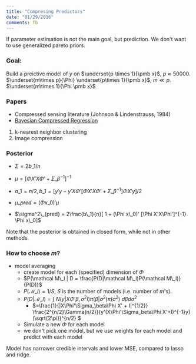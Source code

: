 ```yaml
---
title: "Compresing Predictors"
date: "01/29/2016"
comments: fb
---
```


If parameter estimation is not the main goal, but prediction. We don't want to use generalized pareto priors.

### Goal:
Build a preictive model of $y$ on $\underset{p \times 1}{\pmb x}$, $p \approx 50000$.
$\underset{m\times p}{\Phi} \underset{p\times 1}{\pmb x}$, $m \ll p$. $\underset{m\times 1}{\Phi \pmb x}$

### Papers

- Compressed sensing literature (Johnson \& Lindenstrauss, 1984)
- [Bayesian Compressed Regression](http://arxiv.org/abs/1303.0642)


1. k-nearest neighbor clustering
2. Image compression

### Posterior

- $\Sigma=2b\_1 / n$
- $\mu = [\Phi X'X\Phi' + \Sigma\_\beta^{-1}]^{-1}$
- $a\_1=n/2, b\_1=[y'y - y'X\Phi'[\Phi X'X\Phi' + \Sigma\_\beta^{-1}]\Phi X'y]/2$

- $\mu\_{pred} = (\Phi x\_0)'\mu$
- $\sigma^2\_{pred} = 2\frac{b\_1}{n}[ 1 + (\Phi x\_0)' [\Phi X'X\Phi']^{-1} \Phi x\_0]$

Note that the posterior is obtained in closed form, while not in other methods.

### How to choose $m$?

- model averaging
    - create model for each (specified) dimension of $\Phi$
    - $P(\mathcal M\_l | D = \frac{P(D|\mathcal M\_l)P(\mathcal M\_l)}{P(D)}$
    - $P(\mathcal M\_l) = 1/S$, $S$ is the number of models (i.e. number of $m$'s).
    - $P(D|\mathcal M\_l) = \int~ N(y|X\Phi'\beta,\sigma^2I)\pi(\beta|\sigma^2)\pi(\sigma^2) ~d\beta d\sigma^2$
        - $=\frac{1}{|X\Phi'\Sigma\_\beta\Phi X' + I|^{1/2}} \frac{2^{n/2}\Gamma(n/2)}{y'(X\Phi'\Sigma\_beta\Phi X'+I)^{-1}y} (\sqrt{2\pi})^{n/2} $
    - Simulate a new $\Phi$ for each model
    - we don't pick one model, but we use weights for each model and predict with each model

Model has narrower credible intervals and lower MSE, compared to lasso and ridge.


